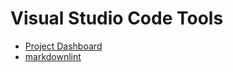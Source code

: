 # Visual Studio Code Tools

* [Project Dashboard](https://marketplace.visualstudio.com/items?itemName=kruemelkatze.vscode-dashboard)
* [markdownlint](https://marketplace.visualstudio.com/items?itemName=DavidAnson.vscode-markdownlint)
